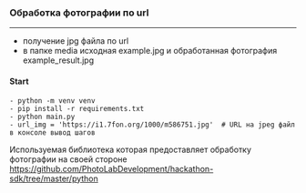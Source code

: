 ### Обработка фотографии по url

---
- получение jpg файла по url
- в папке media исходная example.jpg и обработанная фотография example_result.jpg


#### Start
```
- python -m venv venv
- pip install -r requirements.txt
- python main.py
- url_img = 'https://i1.7fon.org/1000/m586751.jpg'  # URL на jpeg файл
в консоле вывод шагов

```
Используемая библиотека которая предоставляет обработку фотографии на своей стороне
https://github.com/PhotoLabDevelopment/hackathon-sdk/tree/master/python

